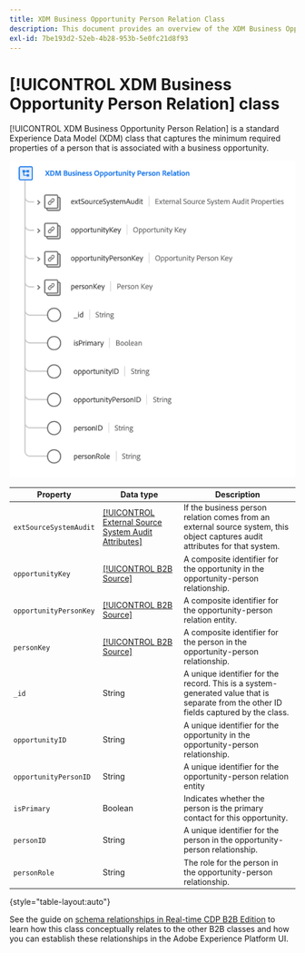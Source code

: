 ```yaml
---
title: XDM Business Opportunity Person Relation Class
description: This document provides an overview of the XDM Business Opportunity Person Relation class in Experience Data Model (XDM).
exl-id: 7be193d2-52eb-4b28-953b-5e0fc21d8f93
---
```

# [!UICONTROL XDM Business Opportunity Person Relation] class

[!UICONTROL XDM Business Opportunity Person Relation] is a standard Experience Data Model (XDM) class that captures the minimum required properties of a person that is associated with a business opportunity.

![](../../images/classes/b2b/business-opportunity-person-relation.png)

| Property | Data type | Description |
| --- | --- | --- |
| `extSourceSystemAudit` | [[!UICONTROL External Source System Audit Attributes]](../../data-types/external-source-system-audit-attributes.md) | If the business person relation comes from an external source system, this object captures audit attributes for that system. |
| `opportunityKey` | [[!UICONTROL B2B Source]](../../data-types/b2b-source.md) | A composite identifier for the opportunity in the opportunity-person relationship. |
| `opportunityPersonKey` | [[!UICONTROL B2B Source]](../../data-types/b2b-source.md) | A composite identifier for the opportunity-person relation entity. |
| `personKey` | [[!UICONTROL B2B Source]](../../data-types/b2b-source.md) | A composite identifier for the person in the opportunity-person relationship. |
| `_id` | String | A unique identifier for the record. This is a system-generated value that is separate from the other ID fields captured by the class. |
| `opportunityID` | String | A unique identifier for the opportunity in the opportunity-person relationship. |
| `opportunityPersonID` | String | A unique identifier for the opportunity-person relation entity |
| `isPrimary` | Boolean | Indicates whether the person is the primary contact for this opportunity. |
| `personID` | String | A unique identifier for the person in the opportunity-person relationship. |
| `personRole` | String | The role for the person in the opportunity-person relationship. |

{style="table-layout:auto"}

See the guide on [schema relationships in Real-time CDP B2B Edition](../../tutorials/relationship-b2b.md) to learn how this class conceptually relates to the other B2B classes and how you can establish these relationships in the Adobe Experience Platform UI.
